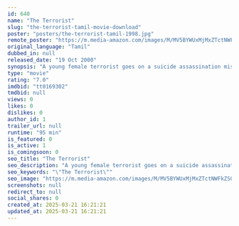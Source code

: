 ```yaml
---
id: 640
name: "The Terrorist"
slug: "the-terrorist-tamil-movie-download"
poster: "posters/the-terrorist-tamil-1998.jpg"
remote_poster: "https://m.media-amazon.com/images/M/MV5BYWUxMjMxZTctNWFkZS00ODVlLThjZmYtZTcyMmY0N2MzNzU2XkEyXkFqcGc@._V1_SX300.jpg"
original_language: "Tamil"
dubbed_in: null
released_date: "19 Oct 2000"
synopsis: "A young female terrorist goes on a suicide assassination mission, but her resolve to complete it is put to the test."
type: "movie"
rating: "7.0"
imdbid: "tt0169302"
tmdbid: null
views: 0
likes: 0
dislikes: 0
author_id: 1
trailer_url: null
runtime: "95 min"
is_featured: 0
is_active: 1
is_comingsoon: 0
seo_title: "The Terrorist"
seo_description: "A young female terrorist goes on a suicide assassination mission, but her resolve to complete it is put to the test."
seo_keywords: "\"The Terrorist\""
seo_image: "https://m.media-amazon.com/images/M/MV5BYWUxMjMxZTctNWFkZS00ODVlLThjZmYtZTcyMmY0N2MzNzU2XkEyXkFqcGc@._V1_SX300.jpg"
screenshots: null
redirect_to: null
social_shares: 0
created_at: 2025-03-21 16:21:21
updated_at: 2025-03-21 16:21:21
---
```


